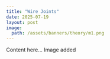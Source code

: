 ```yaml
---
title: "Wire Joints"
date: 2025-07-19
layout: post
image:
  path: /assets/banners/theory/m1.png
---
```

Content here...
Image added
